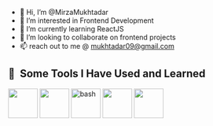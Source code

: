 - 👋 Hi, I’m @MirzaMukhtadar
- 👀 I’m interested in Frontend Development
- 🌱 I’m currently learning ReactJS
- 💞️ I’m looking to collaborate on frontend projects
- 📫 reach out to me @ mukhtadar09@gmail.com

<h2> 🚀 &nbsp;Some Tools I Have Used and Learned</h2>
<p align="left">

<img src="https://cdn.jsdelivr.net/gh/devicons/devicon@latest/icons/html5/html5-original-wordmark.svg" width="60" height="60" />
<img src="https://cdn.jsdelivr.net/gh/devicons/devicon@latest/icons/css3/css3-original-wordmark.svg"  width="60" height="60" />
<img src="https://cdn.jsdelivr.net/gh/devicons/devicon@latest/icons/react/react-original.svg" alt="bash" width="60" height="60" />
 <img src="https://cdn.jsdelivr.net/gh/devicons/devicon@latest/icons/javascript/javascript-original.svg" width="60" height="60" />
 <img src="https://cdn.jsdelivr.net/gh/devicons/devicon@latest/icons/redux/redux-original.svg" width="60" height="60" />
                    
          
</p>


<!---
MirzaMukhtadar/MirzaMukhtadar is a ✨ special ✨ repository because its `README.md` (this file) appears on your GitHub profile.
You can click the Preview link to take a look at your changes.
--->
